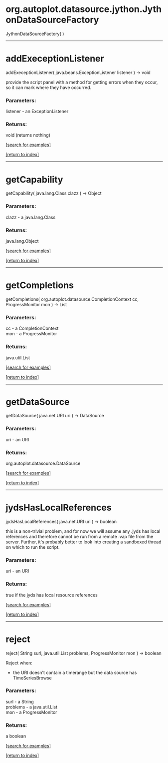 # org.autoplot.datasource.jython.JythonDataSourceFactory
JythonDataSourceFactory( )


***
<a name="addExeceptionListener"></a>
# addExeceptionListener
addExeceptionListener( java.beans.ExceptionListener listener ) &rarr; void

provide the script panel with a method for getting errors when they 
 occur, so it can mark where they have occurred.

### Parameters:
listener - an ExceptionListener

### Returns:
void (returns nothing)


<a href="https://github.com/autoplot/dev/search?q=addExeceptionListener&unscoped_q=addExeceptionListener">[search for examples]</a>

<a href="https://github.com/autoplot/documentation/blob/master/javadoc/index-all.md">[return to index]</a>

***
<a name="getCapability"></a>
# getCapability
getCapability( java.lang.Class clazz ) &rarr; Object



### Parameters:
clazz - a java.lang.Class

### Returns:
java.lang.Object


<a href="https://github.com/autoplot/dev/search?q=getCapability&unscoped_q=getCapability">[search for examples]</a>

<a href="https://github.com/autoplot/documentation/blob/master/javadoc/index-all.md">[return to index]</a>

***
<a name="getCompletions"></a>
# getCompletions
getCompletions( org.autoplot.datasource.CompletionContext cc, ProgressMonitor mon ) &rarr; List



### Parameters:
cc - a CompletionContext
<br>mon - a ProgressMonitor

### Returns:
java.util.List


<a href="https://github.com/autoplot/dev/search?q=getCompletions&unscoped_q=getCompletions">[search for examples]</a>

<a href="https://github.com/autoplot/documentation/blob/master/javadoc/index-all.md">[return to index]</a>

***
<a name="getDataSource"></a>
# getDataSource
getDataSource( java.net.URI uri ) &rarr; DataSource



### Parameters:
uri - an URI

### Returns:
org.autoplot.datasource.DataSource


<a href="https://github.com/autoplot/dev/search?q=getDataSource&unscoped_q=getDataSource">[search for examples]</a>

<a href="https://github.com/autoplot/documentation/blob/master/javadoc/index-all.md">[return to index]</a>

***
<a name="jydsHasLocalReferences"></a>
# jydsHasLocalReferences
jydsHasLocalReferences( java.net.URI uri ) &rarr; boolean

this is a non-trivial problem, and for now we will
 assume any .jyds has local references and therefore cannot
 be run from a remote .vap file from the server.  Further, it's 
 probably better to look into creating a sandboxed thread on which 
 to run the script.

### Parameters:
uri - an URI

### Returns:
true if the jyds has local resource references

<a href="https://github.com/autoplot/dev/search?q=jydsHasLocalReferences&unscoped_q=jydsHasLocalReferences">[search for examples]</a>

<a href="https://github.com/autoplot/documentation/blob/master/javadoc/index-all.md">[return to index]</a>

***
<a name="reject"></a>
# reject
reject( String surl, java.util.List problems, ProgressMonitor mon ) &rarr; boolean

Reject when:
   - the URI doesn't contain a timerange but the data source has TimeSeriesBrowse

### Parameters:
surl - a String
<br>problems - a java.util.List
<br>mon - a ProgressMonitor

### Returns:
a boolean


<a href="https://github.com/autoplot/dev/search?q=reject&unscoped_q=reject">[search for examples]</a>

<a href="https://github.com/autoplot/documentation/blob/master/javadoc/index-all.md">[return to index]</a>

